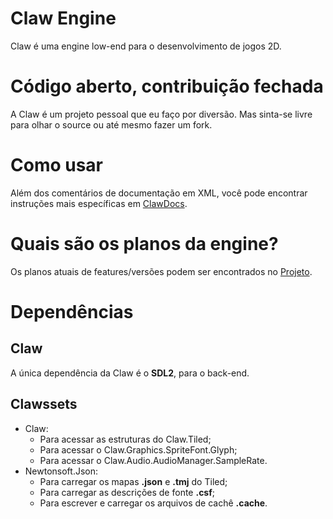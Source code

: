 # Claw Engine
Claw é uma engine low-end para o desenvolvimento de jogos 2D.

# Código aberto, contribuição fechada
A Claw é um projeto pessoal que eu faço por diversão. Mas sinta-se livre para olhar o source ou até mesmo fazer um fork.

# Como usar
Além dos comentários de documentação em XML, você pode encontrar instruções mais específicas em [ClawDocs](https://github.com/Lucas-Souto/ClawDocs).

# Quais são os planos da engine?
Os planos atuais de features/versões podem ser encontrados no [Projeto](https://github.com/users/Lucas-Souto/projects/3).

# Dependências
## Claw
A única dependência da Claw é o **SDL2**, para o back-end.

## Clawssets
* Claw:
    * Para acessar as estruturas do Claw.Tiled;
    * Para acessar o Claw.Graphics.SpriteFont.Glyph;
	* Para acessar o Claw.Audio.AudioManager.SampleRate.
* Newtonsoft.Json:
    * Para carregar os mapas **.json** e **.tmj** do Tiled;
    * Para carregar as descrições de fonte **.csf**;
	* Para escrever e carregar os arquivos de cachê **.cache**.